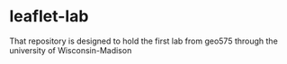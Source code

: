 # leaflet-lab
That repository is designed to  hold the first lab from geo575 through the university of Wisconsin-Madison
